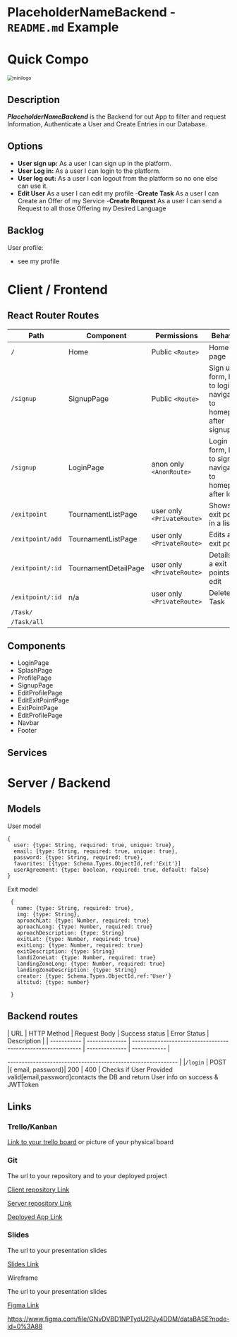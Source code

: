 # PlaceholderNameBackend - `README.md` Example

# Quick Compo

<img src="/Users/enriquecoscarelli/Downloads/minilogo.png" alt="minilogo" style="zoom:75%;" />

## Description

***PlaceholderNameBackend*** is the Backend for out App to filter and request Information, Authenticate a User and Create Entries in our Database.

## Options

- **User sign up:** As a user I can sign up in the platform.
- **User Log in:** As a user I can login to the platform.
- **User log out:** As a user I can logout from the platform so no one else can use it.
- **Edit User** As a user I can edit my profile
-**Create Task** As a user I can Create an Offer of my Service
-**Create Request** As a user I can send a Request to all those Offering my Desired Language

## Backlog

User profile:

- see my profile

# Client / Frontend

## React Router Routes

| Path             | Component            | Permissions                | Behavior                                                     |
| ---------------- | -------------------- | -------------------------- | ------------------------------------------------------------ |
| `/`              | Home                 | Public `<Route>`           | Home page                                                    |
| `/signup`        | SignupPage           | Public `<Route>`           | Sign up form, link to login, navigate to homepage after signup |
| `/signup`        | LoginPage            | anon only `<AnonRoute>`   | Login form, link to signup, navigate to homepage after login  |
| `/exitpoint`     | TournamentListPage   | user only `<PrivateRoute>` | Shows all exit points in a list                              |
| `/exitpoint/add` | TournamentListPage   | user only `<PrivateRoute>` | Edits a exit points                                          |
| `/exitpoint/:id` | TournamentDetailPage | user only `<PrivateRoute>` | Details of a exit points to edit                             |
| `/exitpoint/:id` | n/a                  | user only `<PrivateRoute>` | Delete exit Task                                           |
|`/Task/`|
|`/Task/all`|

## Components

- LoginPage
- SplashPage
- ProfilePage
- SignupPage
- EditProfilePage
- EditExitPointPage
- ExitPointPage
- EditProfilePage
- Navbar
- Footer

## Services

# Server / Backend

## Models

User model

```
{
  user: {type: String, required: true, unique: true},
  email: {type: String, required: true, unique: true},
  password: {type: String, required: true},
  favorites: [{type: Schema.Types.ObjectId,ref:'Exit'}]
  userAgreement: {type: boolean, required: true, default: false}
}
```

Exit model

```
 {
   name: {type: String, required: true},
   img: {type: String},
   aproachLat: {type: Number, required: true}
   aproachLong: {type: Number, required: true}
   aproachDescription: {type: String}
   exitLat: {type: Number, required: true}
   exitLong: {type: Number, required: true}
   exitDescription: {type: String}
   landiZoneLat: {type: Number, required: true}
   landingZoneLong: {type: Number, required: true}
   landingZoneDescription: {type: String}
   creator: {type: Schema.Types.ObjectId,ref:'User'}
   altitud: {type: number}
   
 }
```

## Backend routes

|    URL     | HTTP Method            | Request Body                                                 | Success status | Error Status | Description                                                  |
| ----------- | -------------- | ------------------------------------------------------------ | -------------- | ------------ |

------------------------------------------------------------ |
|`/login`     | POST |{ email, password}| 200 | 400 | Checks if User Provided valid[email,password]contacts the DB and return User info on success & JWTToken


## Links

### Trello/Kanban

[Link to your trello board](https://trello.com/b/PBqtkUFX/curasan) or picture of your physical board

### Git

The url to your repository and to your deployed project

[Client repository Link](https://github.com/screeeen/project-client)

[Server repository Link](https://github.com/screeeen/project-server)

[Deployed App Link](http://heroku.com/)

### Slides

The url to your presentation slides

[Slides Link](http://slides.com/)

Wireframe

The url to your presentation slides

[Figma Link](http://www.figma.com/file/GNvDVBD1NPTydU2PJy4DDM/dataBASE?node-id=0%3A88)

<https://www.figma.com/file/GNvDVBD1NPTydU2PJy4DDM/dataBASE?node-id=0%3A88>
